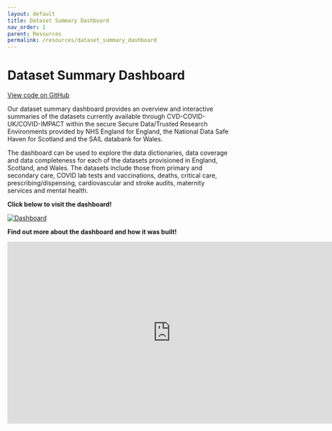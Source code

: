 ```yaml
---
layout: default
title: Dataset Summary Dashboard
nav_order: 1
parent: Resources
permalink: /resources/dataset_summary_dashboard
---
```


# Dataset Summary Dashboard

<span class="fs-3">
  <a href="https://github.com/BHFDSC/cvd-covid-tre-dashboard" class="btn" target="_blank">View code on GitHub</a>
</span>

Our dataset summary dashboard provides an overview and interactive summaries of the datasets currently available through CVD-COVID-UK/COVID-IMPACT within the secure Secure Data/Trusted Research Environments provided by NHS England for England, the National Data Safe Haven for Scotland and the SAIL databank for Wales. 
 
The dashboard can be used to explore the data dictionaries, data coverage and data completeness for each of the datasets provisioned in England, Scotland, and Wales. The datasets include those from primary and secondary care, COVID lab tests and vaccinations, deaths, critical care, prescribing/dispensing, cardiovascular and stroke audits, maternity services and mental health.

**Click below to visit the dashboard!**

<a href="https://bhfdatasciencecentre.org/dashboard/" target="_blank">
  <img src="https://fionnachalmers.github.io/BHF-DSC-HDS-documentation/assets/images/dashboard.png" alt="Dashboard">
</a>

**Find out more about the dashboard and how it was built!**

<iframe width="736" height="410" src="https://www.youtube.com/embed/JpSkY9zMx3w?start=538" frameborder="0" allow="accelerometer; autoplay; encrypted-media; gyroscope; picture-in-picture" allowfullscreen></iframe>
